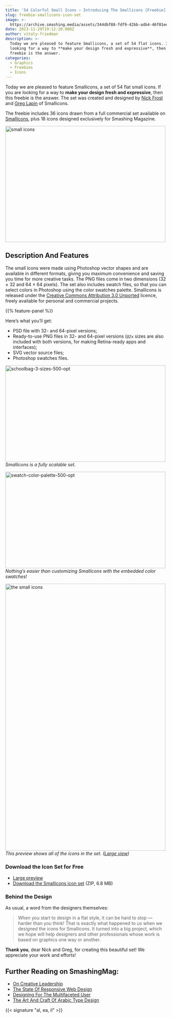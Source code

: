 ```yaml
---
title: '54 Colorful Small Icons – Introducing The Smallicons [Freebie]'
slug: freebie-smallicons-icon-set
image: >-
  https://archive.smashing.media/assets/344dbf88-fdf9-42bb-adb4-46f01eedd629/1b545677-869c-435a-bef3-583ef40cf908/red-pacman-illu.png
date: 2013-11-29T19:12:20.000Z
author: vitaly-friedman
description: >-
  Today we are pleased to feature Smallicons, a set of 54 flat icons. If you are
  looking for a way to **make your design fresh and expressive**, then this
  freebie is the answer.
categories:
  - Graphics
  - Freebies
  - Icons
---
```

Today we are pleased to feature Smallicons, a set of 54 flat small icons. If you are looking for a way to <strong>make your design fresh and expressive</strong>, then this freebie is the answer. The set was created and designed by <a href="https://dribbble.com/gimpo">Nick Frost</a> and <a href="https://dribbble.com/LoonyVoyager">Greg Lapin</a> of Smallicons.

The freebie includes 36 icons drawn from a full commercial set available on <a href="https://smallicons.net/">Smallicons</a>, plus 18 icons designed exclusively for Smashing Magazine.

<a href="https://archive.smashing.media/assets/344dbf88-fdf9-42bb-adb4-46f01eedd629/cb508af4-f409-41d9-a2c9-79fb62761970/release-image-2x-opt.png"><img loading="lazy" decoding="async" class="177530 size-full" src="https://archive.smashing.media/assets/344dbf88-fdf9-42bb-adb4-46f01eedd629/53c7c72c-24e4-4b72-8da8-26ad7672c4d6/release-image-500-opt.png" alt="small icons" width="500" height="361" /></a>

## Description And Features

The small icons were made using Photoshop vector shapes and are available in different formats, giving you maximum convenience and saving you time for more creative tasks. The PNG files come in two dimensions (32 × 32 and 64 × 64 pixels). The set also includes swatch files, so that you can select colors in Photoshop using the color swatches palette. Smallicons is released under the <a href="https://creativecommons.org/licenses/by/3.0/">Creative Commons Attribution 3.0 Unported</a> licence, freely available for personal and commercial projects.

{{% feature-panel %}}

Here’s what you’ll get:

*   PSD file with 32- and 64-pixel versions;
*   Ready-to-use PNG files in 32- and 64-pixel versions (`@2x` sizes are also included with both versions, for making Retina-ready apps and interfaces);
*   SVG vector source files;
*   Photoshop swatches files.

<a href="https://archive.smashing.media/assets/344dbf88-fdf9-42bb-adb4-46f01eedd629/6a74d56e-39ee-4e75-b2bb-835cf1659586/schoolbag-2x-opt.png"><img loading="lazy" decoding="async" class="177532" src="https://archive.smashing.media/assets/344dbf88-fdf9-42bb-adb4-46f01eedd629/2a414597-22aa-4c06-858e-867f452b0145/schoolbag-3-sizes-500-opt.png" alt="schoolbag-3-sizes-500-opt" width="500" height="300" /></a><br>
<em>Smallicons is a fully scalable set.</em>

<a href="https://archive.smashing.media/assets/344dbf88-fdf9-42bb-adb4-46f01eedd629/76ae1f32-9b3b-48b9-91de-a9c35f4ec555/swatch-color-palette-2x-opt.png"><img loading="lazy" decoding="async" class="177538" src="https://archive.smashing.media/assets/344dbf88-fdf9-42bb-adb4-46f01eedd629/bf52b917-7099-4be7-94c8-bab87b90c8d2/swatch-color-palette-500-opt.png" alt="swatch-color-palette-500-opt" width="500" height="300" /></a><br>
<em>Nothing’s easier than customizing Smallicons with the embedded color swatches!</em>

<a href="https://archive.smashing.media/assets/344dbf88-fdf9-42bb-adb4-46f01eedd629/4fac59dc-ff0b-4327-b4a0-2b0ee5b564ab/preview-2x-opt.png"><img loading="lazy" decoding="async" class="177528 size-full" src="https://archive.smashing.media/assets/344dbf88-fdf9-42bb-adb4-46f01eedd629/3e7e8ef6-592b-4af6-9782-bbc3b9e143f1/preview-500-opt.png" alt="the small icons" width="500" height="830" /></a><br>
<em>This preview shows all of the icons in the set. (<a href="https://archive.smashing.media/assets/344dbf88-fdf9-42bb-adb4-46f01eedd629/05e1d614-c7aa-4e85-be63-8ea50d49e4a8/preview-large-opt.png">Large view</a>)</em>

### Download the Icon Set for Free

*   [Large preview](https://archive.smashing.media/assets/344dbf88-fdf9-42bb-adb4-46f01eedd629/05e1d614-c7aa-4e85-be63-8ea50d49e4a8/preview-large-opt.png)
*   [Download the Smallicons icon set](https://smashingmagazine.com/provide/smashing-freebie-smallicons-icon-set.zip) (ZIP, 6.8 MB)

### Behind the Design

As usual, a word from the designers themselves:
<blockquote>When you start to design in a flat style, it can be hard to stop — harder than you think! That is exactly what happened to us when we designed the icons for Smallicons. It turned into a big project, which we hope will help designers and other professionals whose work is based on graphics one way or another.</blockquote>

<strong>Thank you</strong>, dear Nick and Greg, for creating this beautiful set! We appreciate your work and efforts!

## <span class="rh">Further Reading</span> on SmashingMag:

*   [On Creative Leadership](https://www.smashingmagazine.com/2013/08/on-creative-leadership/)
*   [The State Of Responsive Web Design](https://www.smashingmagazine.com/2013/05/the-state-of-responsive-web-design/)
*   [Designing For The Multifaceted User](https://www.smashingmagazine.com/2013/03/design-multifaceted-user/)
*   [The Art And Craft Of Arabic Type Design](https://www.smashingmagazine.com/2013/04/arabic-type-design-interview-nadine-chahine/)

{{< signature "al, ea, il" >}}


